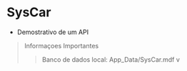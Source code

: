 # SysCar
* Demostrativo de um API
> Informaçoes Importantes
>> Banco de dados local: App_Data/SysCar.mdf
>> v
